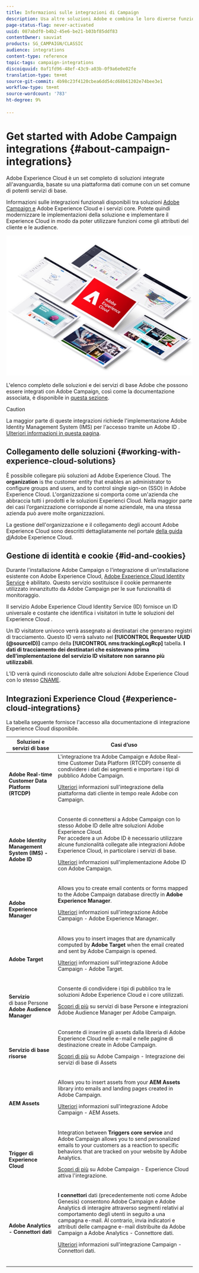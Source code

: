 ```yaml
---
title: Informazioni sulle integrazioni di Campaign
description: Usa altre soluzioni Adobe e combina le loro diverse funzionalità con Campaign.
page-status-flag: never-activated
uuid: 087abdf0-b4b2-45e6-be21-b03bf85ddf83
contentOwner: sauviat
products: SG_CAMPAIGN/CLASSIC
audience: integrations
content-type: reference
topic-tags: campaign-integrations
discoiquuid: 0af1fd96-48ef-43c9-a03b-0f9a6e0e02fe
translation-type: tm+mt
source-git-commit: 4b98c23f4120cbea6dd54cd68b61202e74bee3e1
workflow-type: tm+mt
source-wordcount: '783'
ht-degree: 9%

---
```



# Get started with Adobe Campaign integrations {#about-campaign-integrations}

Adobe Experience Cloud è un set completo di soluzioni integrate all&#39;avanguardia, basate su una piattaforma dati comune con un set comune di potenti servizi di base.

Informazioni sulle integrazioni funzionali disponibili tra  soluzioni [Adobe Campaign e](https://docs.adobe.com/content/help/en/core-services/interface/marketing-cloud-integrations.html) Adobe Experience Cloud e i servizi [](https://docs.adobe.com/content/help/en/core-services/interface/about-core-services/core-services.html)core. Potete quindi modernizzare le implementazioni della soluzione e implementare il Experience Cloud  in modo da poter utilizzare funzioni come gli attributi del cliente e le audience.

![](assets/ExCloud-solutions.png)

L&#39;elenco completo delle soluzioni e dei servizi di base  Adobe che possono essere integrati con  Adobe Campaign, così come la documentazione associata, è disponibile in [questa sezione](#experience-cloud-integrations).

>[!CAUTION]
>
>La maggior parte di queste integrazioni richiede l&#39;implementazione  Adobe  Identity Management System (IMS) per l&#39;accesso tramite un Adobe ID . [Ulteriori informazioni in questa pagina](../../integrations/using/about-adobe-id.md).


## Collegamento delle soluzioni {#working-with-experience-cloud-solutions}

È possibile collegare più soluzioni ad Adobe Experience Cloud. The **organization** is the customer entity that enables an administrator to configure groups and users, and to control single sign-on (SSO) in Adobe Experience Cloud. L&#39;organizzazione si comporta come un&#39;azienda che abbraccia tutti i prodotti e le soluzioni  Experienci Cloud. Nella maggior parte dei casi l’organizzazione corrisponde al nome aziendale, ma una stessa azienda può avere molte organizzazioni.

La gestione dell&#39;organizzazione e il collegamento degli account Adobe Experience Cloud sono descritti dettagliatamente nel portale [della guida di](https://docs.adobe.com/content/help/it-IT/core-services/interface/manage-users-and-products/organizations.html)Adobe Experience Cloud.

## Gestione di identità e cookie {#id-and-cookies}

Durante l&#39;installazione  Adobe Campaign o l&#39;integrazione di un&#39;installazione esistente con Adobe Experience Cloud, [Adobe Experience Cloud Identity Service](https://docs.adobe.com/content/help/en/id-service/using/home.html) è abilitato. Questo servizio sostituisce il cookie permanente utilizzato innanzitutto da  Adobe Campaign per le sue funzionalità di monitoraggio.

Il servizio Adobe Experience Cloud Identity Service (ID) fornisce un ID universale e costante che identifica i visitatori in tutte le soluzioni del Experience Cloud .

Un ID visitatore univoco verrà assegnato ai destinatari che generano registri di tracciamento. Questo ID verrà salvato nel **[!UICONTROL Requester UUID (@sourceID)]** campo della **[!UICONTROL nms:trackingLogRcp]** tabella. **I dati di tracciamento dei destinatari che esistevano prima dell’implementazione del servizio ID visitatore non saranno più utilizzabili**.

L’ID verrà quindi riconosciuto dalle altre soluzioni Adobe Experience Cloud con lo stesso [CNAME](https://docs.adobe.com/content/help/en/id-service/using/reference/analytics-reference/cname.html).

## Integrazioni Experience Cloud {#experience-cloud-integrations}

La tabella seguente fornisce l&#39;accesso alla documentazione di integrazione  Experience Cloud disponibile.

<table> 
 <thead> 
  <tr> 
   <th> Soluzioni e servizi di base<br /> </th> 
   <th> Casi d’uso<br /> </th> 
  </tr> 
 </thead> 
 <tbody> 
  <tr> 
   <td> <strong>Adobe Real-time Customer Data Platform (RTCDP)</strong><br /> </td> 
   <td> L'integrazione tra  Adobe Campaign e  Adobe Real-time Customer Data Platform (RTCDP) consente di condividere i dati dei segmenti e importare i tipi di pubblico  Adobe Campaign.<br /> <p><a href="https://docs.adobe.com/content/help/en/experience-platform/rtcdp/destinations/destinations-cat/adobe-destinations/adobe-campaign-destination.html">Ulteriori</a> informazioni sull'integrazione della piattaforma dati cliente in tempo reale  Adobe con Campaign.</p><br /> </td> 
  </tr> 
  <tr> 
   <td> <strong>Adobe  Identity Management System (IMS) -  Adobe ID</strong><br /> </td> 
   <td> Consente di connettersi a  Adobe Campaign con lo stesso Adobe ID  delle altre soluzioni Adobe Experience Cloud.<br /> Per accedere a un Adobe ID  è necessario utilizzare alcune funzionalità collegate alle integrazioni Adobe Experience Cloud, in particolare i servizi di base.<br /> <p><a href="../../integrations/using/about-adobe-id.md">Ulteriori</a> informazioni sull'implementazione  Adobe ID con  Adobe Campaign.</p><br /> </td> 
  </tr> 
  <tr> 
   <td> <strong>Adobe Experience Manager</strong><br /> </td> 
   <td> Allows you to create email contents or forms mapped to the Adobe Campaign database directly in <strong>Adobe Experience Manager</strong>.<br /> <p><a href="../../integrations/using/about-adobe-experience-manager.md">Ulteriori</a> informazioni sull'integrazione  Adobe Campaign - Adobe Experience Manager.</p><br /> </td> 
  </tr> 
  <tr> 
   <td> <strong>Adobe Target</strong><br /> </td> 
   <td> Allows you to insert images that are dynamically computed by <strong>Adobe Target</strong> when the email created and sent by Adobe Campaign is opened.<br /> <p><a href="../../integrations/using/integrating-with-adobe-target.md">Ulteriori</a> informazioni sull'integrazione  Adobe Campaign -  Adobe Target.</p><br /> </td> 
  </tr> 
  <tr> 
   <td> <strong>Servizio</strong><br /> di base Persone <strong>Adobe Audience Manager</strong><br /> </td> 
   <td> Consente di condividere i tipi di pubblico tra le soluzioni Adobe Experience Cloud e i core utilizzati.<br /> <p><a href="../../integrations/using/sharing-audiences-with-adobe-experience-cloud.md">Scopri di più</a> su  servizi di base Persone e integrazioni Adobe Audience Manager per Adobe Campaign.</p><br /> </td> 
  </tr> 
  <tr> 
   <td> <strong>Servizio di base risorse</strong><br /> </td> 
   <td> Consente di inserire gli assets dalla libreria di Adobe Experience Cloud nelle e-mail e nelle pagine di destinazione create in Adobe Campaign.<br /> <p><a href="../../integrations/using/configuring-access-to-assets.md#integrating-with-experience-cloud-assets">Scopri di più</a> su  Adobe Campaign - Integrazione dei servizi di base di Assets</p><br /> </td> 
  </tr> 
  <tr> 
   <td> <strong>AEM Assets</strong><br /> </td> 
   <td> Allows you to insert assets from your <strong>AEM Assets</strong> library into emails and landing pages created in Adobe Campaign.<br /> <p><a href="../../integrations/using/configuring-access-to-assets.md#integrating-with-aem-assets">Ulteriori</a> informazioni sull'integrazione  Adobe Campaign -  AEM Assets.</p><br /> </td> 
  </tr> 
  <tr> 
   <td> <strong>Trigger di Experience Cloud</strong><br /> </td> 
   <td> Integration between <strong>Triggers core service</strong> and Adobe Campaign allows you to send personalized emails to your customers as a reaction to specific behaviors that are tracked on your website by Adobe Analytics.<br /> <p><a href="https://helpx.adobe.com/it/campaign/kb/triggers-and-campaign.html">Scopri di più</a> su  Adobe Campaign -  Experience Cloud attiva l'integrazione.</p><br /> </td> 
  </tr> 
  <tr> 
   <td> <strong>Adobe Analytics - Connettori dati</strong><br /> </td> 
   <td> <strong>I connettori</strong> dati (precedentemente noti come  Adobe Genesis) consentono  Adobe Campaign e  Adobe Analytics di interagire attraverso segmenti relativi al comportamento degli utenti in seguito a una campagna e-mail. Al contrario, invia indicatori e attributi delle campagne e-mail distribuite da  Adobe Campaign a  Adobe Analytics - Connettore dati.<br /> <p><a href="../../platform/using/adobe-analytics-data-connector.md">Ulteriori</a> informazioni sull'integrazione Campaign - Connettori dati.</p><br /> </td> 
  </tr> 
 </tbody> 
</table>

